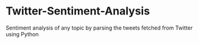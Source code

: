 # Twitter-Sentiment-Analysis
Sentiment analysis of any topic by parsing the tweets fetched from Twitter using Python
